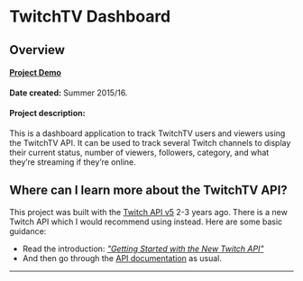 TwitchTV Dashboard
================================================================================
Overview
--------------------------------------------------------------------------------

#### [Project Demo][Demo]

**Date created:** Summer 2015/16.

#### Project description:

This is a dashboard application to track TwitchTV users and viewers using the TwitchTV API. It can be used to track several Twitch channels to display their current status, number of viewers, followers, category, and what they’re streaming if they’re online.



Where can I learn more about the TwitchTV API?
--------------------------------------------------------------------------------

This project was built with the [Twitch API v5][TwitchTV_APIv5] 2-3 years ago. There is a new Twitch API which I would recommend using instead. Here are some basic guidance:

- Read the introduction: [_"Getting Started with the New Twitch API"_ ][TwitchTV_Intro]
- And then go through the [API documentation][TwitchTV_API] as usual.

________________________________________________________________________________

[Demo]:https://codepen.io/u-ways/full/VjgPvb/
[TwitchTV_APIv5]:https://dev.twitch.tv/docs/v5/
[TwitchTV_Intro]:https://dev.twitch.tv/docs/api/
[TwitchTV_API]:https://dev.twitch.tv/docs/authentication/
